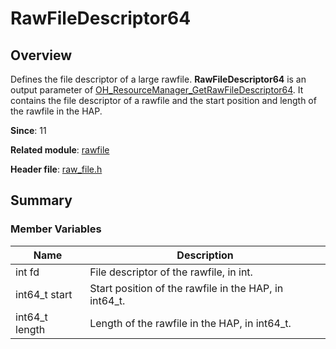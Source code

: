# RawFileDescriptor64

## Overview

Defines the file descriptor of a large rawfile. **RawFileDescriptor64** is an output parameter of [OH_ResourceManager_GetRawFileDescriptor64](capi-raw-file-h.md#oh_resourcemanager_getrawfiledescriptor64). It contains the file descriptor of a rawfile and the start position and length of the rawfile in the HAP.

**Since**: 11

**Related module**: [rawfile](capi-rawfile.md)

**Header file**: [raw_file.h](capi-raw-file-h.md)

## Summary

### Member Variables

| Name| Description|
| -- | -- |
| int fd | File descriptor of the rawfile, in int.|
| int64_t start | Start position of the rawfile in the HAP, in int64_t.|
| int64_t length | Length of the rawfile in the HAP, in int64_t.|
